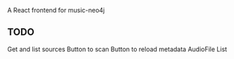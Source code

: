 A React frontend for music-neo4j

TODO
----

Get and list sources
Button to scan
Button to reload metadata
AudioFile List